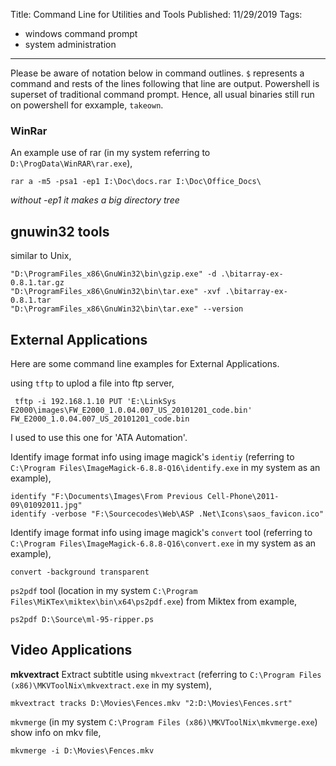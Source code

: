 Title: Command Line for Utilities and Tools
Published: 11/29/2019
Tags:
  - windows command prompt
  - system administration
---
Please be aware of notation below in command outlines. `$` represents a command and rests of the lines following that line are output. Powershell is superset of traditional command prompt. Hence, all usual binaries still run on powershell for exxample, `takeown`.

### WinRar
An example use of rar (in my system referring to `D:\ProgData\WinRAR\rar.exe`),

    rar a -m5 -psa1 -ep1 I:\Doc\docs.rar I:\Doc\Office_Docs\

_without -ep1 it makes a big directory tree_

## gnuwin32 tools
similar to Unix,

    "D:\ProgramFiles_x86\GnuWin32\bin\gzip.exe" -d .\bitarray-ex-0.8.1.tar.gz
    "D:\ProgramFiles_x86\GnuWin32\bin\tar.exe" -xvf .\bitarray-ex-0.8.1.tar
    "D:\ProgramFiles_x86\GnuWin32\bin\tar.exe" --version

## External Applications
Here are some command line examples for External Applications.

using `tftp` to uplod a file into ftp server,

     tftp -i 192.168.1.10 PUT 'E:\LinkSys E2000\images\FW_E2000_1.0.04.007_US_20101201_code.bin' FW_E2000_1.0.04.007_US_20101201_code.bin

I used to use this one for 'ATA Automation'.

Identify image format info using image magick's `identiy` (referring to `C:\Program Files\ImageMagick-6.8.8-Q16\identify.exe` in my system as an example),

    identify "F:\Documents\Images\From Previous Cell-Phone\2011-09\01092011.jpg"
    identify -verbose "F:\Sourcecodes\Web\ASP .Net\Icons\saos_favicon.ico"

Identify image format info using image magick's `convert` tool (referring to `C:\Program Files\ImageMagick-6.8.8-Q16\convert.exe` in my system as an example),

    convert -background transparent

`ps2pdf` tool (location in my system `C:\Program Files\MiKTex\miktex\bin\x64\ps2pdf.exe`) from Miktex from example,

    ps2pdf D:\Source\ml-95-ripper.ps

## Video Applications
**mkvextract**
Extract subtitle using `mkvextract` (referring to `C:\Program Files (x86)\MKVToolNix\mkvextract.exe` in my system),

    mkvextract tracks D:\Movies\Fences.mkv "2:D:\Movies\Fences.srt"

`mkvmerge` (in my system `C:\Program Files (x86)\MKVToolNix\mkvmerge.exe`) show info on mkv file,

    mkvmerge -i D:\Movies\Fences.mkv
